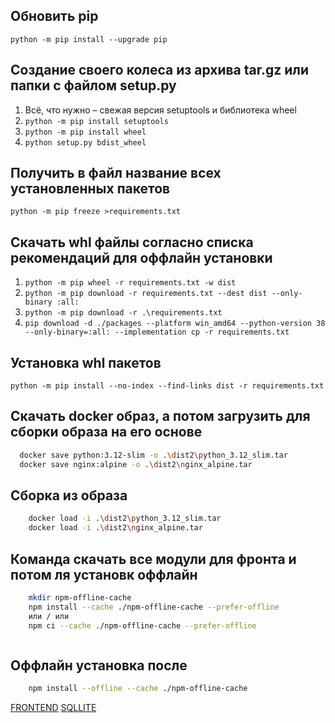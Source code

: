 ## Обновить pip

`python -m pip install --upgrade pip`

## Создание своего колеса из архива tar.gz или папки с файлом setup.py

1. Всё, что нужно – свежая версия setuptools и библиотека wheel
2. `python -m pip install setuptools`
3. `python -m pip install wheel`
2. `python setup.py bdist_wheel`

## Получить в файл название всех установленных пакетов

`python -m pip freeze >requirements.txt`

## Скачать whl файлы согласно списка рекомендаций для оффлайн установки


1. `python -m pip wheel -r requirements.txt -w dist`
2. `python -m pip download -r requirements.txt --dest dist --only-binary :all:`
3. `python -m pip download -r .\requirements.txt`
4. `pip download -d ./packages --platform win_amd64 --python-version 38 --only-binary=:all: --implementation cp -r requirements.txt`


## Установка whl пакетов

`python -m pip install --no-index --find-links dist -r requirements.txt`


## Скачать docker образ, а потом загрузить для сборки образа на его основе

```bash 
  docker save python:3.12-slim -o .\dist2\python_3.12_slim.tar 
  docker save nginx:alpine -o .\dist2\nginx_alpine.tar 
```

## Сборка из образа 

```bash
    docker load -i .\dist2\python_3.12_slim.tar
    docker load -i .\dist2\nginx_alpine.tar


```

## Команда скачать все модули для фронта и потом ля установк оффлайн

```bash
    mkdir npm-offline-cache
    npm install --cache ./npm-offline-cache --prefer-offline
    или / или 
    npm ci --cache ./npm-offline-cache --prefer-offline



```
## Оффлайн установка после
```bash
    npm install --offline --cache ./npm-offline-cache

```

[FRONTEND](https://disk.yandex.ru/d/fryy7S-eUYAtzQ)
[SQLLITE](https://disk.yandex.ru/d/zeUApVoVES_ymA)
